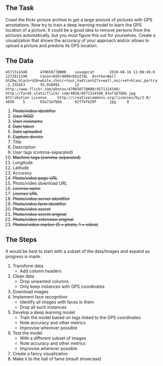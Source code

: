 ## The Task
Crawl the flickr picture archive to get a large amount of pictures with GPS annotations. Now try to train a deep learning model to learn the GPS location of a picture. It could be a good idea to remove persons from the pictures automatically, but you must figure this out for yourselves. Create a visualization that shows the accuracy of your approach and/or allows to upload a picture and predicts its GPS location.

## The Data
```
4571314348      47065077@N00    savagecat       2010-04-16 11:00:49.0   1272811190      Canon+EOS+400D+DIGITAL  On+the+Wall             b%26w,black+%26+white,choir+tour,hadrian%27s+wall,noir+et+blanc,portrait,sewingshields,st+george%27s,wall               -2.335453       55.010991       12      http://www.flickr.com/photos/47065077@N00/4571314348/   http://farm5.staticflickr.com/4036/4571314348_03a71b7bbb.jpg    Attribution License     http://creativecommons.org/licenses/by/2.0/     4036    5       03a71b7bbb      62ffbfb29f      jpg     0
```

1. ~~Photo/video identifier~~
2. ~~User NSID~~
3. ~~User nickname~~
4. ~~Date taken~~
5. ~~Date uploaded~~
6. ~~Capture device~~
7. Title
8. Description
9. User tags (comma-separated)
10. ~~Machine tags (comma-separated)~~
11. Longitude
12. Latitude
13. Accuracy
14. ~~Photo/video page URL~~
15. Photo/video download URL
16. ~~License name~~
17. ~~License URL~~
18. ~~Photo/video server identifier~~
19. ~~Photo/video farm identifier~~
20. ~~Photo/video secret~~
21. ~~Photo/video secret original~~
22. ~~Photo/video extension original~~
23. ~~Photos/video marker (0 = photo, 1 = video)~~

## The Steps
It would be best to start with a subset of the data/images and expand as progress is made.

1. Transform data
    - Add column headers
2. Clean data
    - Drop unwanted columns
    - Only keep instances with GPS coordinates
3. Download images
4. Implement face recognition
    - Identify all images with faces in them
    - Drop all such instances
5. Develop a deep learning model
    - Train the model based on tags linked to the GPS coordinates
    - Note accuracy and other metrics
    - Improvise wherever possible
6. Test the model
    - With a different subset of images
    - Note accuracy and other metrics
    - Improvise wherever possible
7. Create a fancy visualization
8. Make it to the hall of fame (result showcase)
